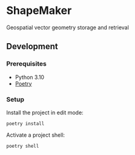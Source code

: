 # ShapeMaker

Geospatial vector geometry storage and retrieval

## Development

### Prerequisites

- Python 3.10
- [Poetry](https://python-poetry.org/docs/)

### Setup

Install the project in edit mode:

```shell
poetry install
```

Activate a project shell:

```shell
poetry shell
```
